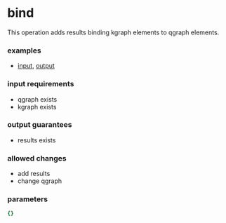 # bind

This operation adds results binding kgraph elements to qgraph elements.

### examples

- [input](../examples/fill_and_bind/messages/02_kgraph.json), [output](../examples/fill_and_bind/messages/03_partial_results.json)

### input requirements

- qgraph exists
- kgraph exists

### output guarantees

- results exists

### allowed changes

- add results
- change qgraph

### parameters

```yaml
{}
```
